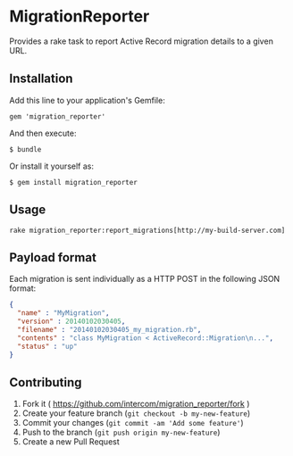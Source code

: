 # MigrationReporter

Provides a rake task to report Active Record migration details to a given URL.

## Installation

Add this line to your application's Gemfile:

    gem 'migration_reporter'

And then execute:

    $ bundle

Or install it yourself as:

    $ gem install migration_reporter

## Usage

    rake migration_reporter:report_migrations[http://my-build-server.com]

## Payload format

Each migration is sent individually as a HTTP POST in the following JSON format:

```json
{
  "name" : "MyMigration",
  "version" : 20140102030405,
  "filename" : "20140102030405_my_migration.rb",
  "contents" : "class MyMigration < ActiveRecord::Migration\n...",
  "status" : "up"
}
```

## Contributing

1. Fork it ( https://github.com/intercom/migration_reporter/fork )
2. Create your feature branch (`git checkout -b my-new-feature`)
3. Commit your changes (`git commit -am 'Add some feature'`)
4. Push to the branch (`git push origin my-new-feature`)
5. Create a new Pull Request
